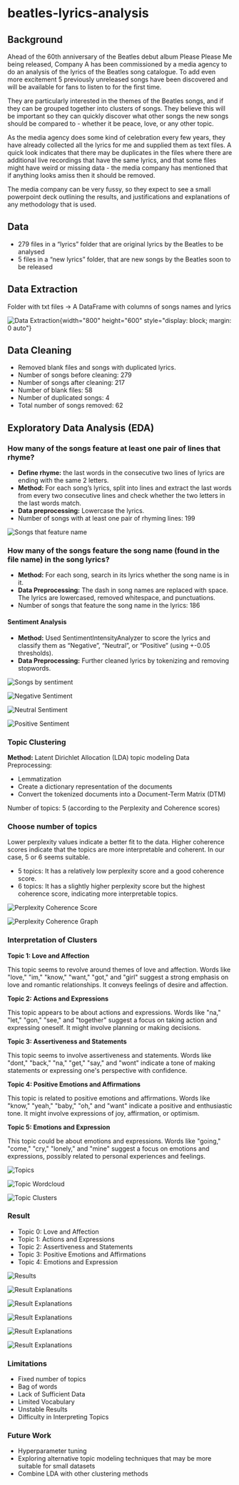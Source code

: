 # beatles-lyrics-analysis

## Background

Ahead of the 60th anniversary of the Beatles debut album Please Please Me being released, Company A has been commissioned by a media agency to do an analysis of the lyrics of the Beatles song catalogue. To add even more excitement 5 previously unreleased songs have been discovered and will be available for fans to listen to for the first time.

They are particularly interested in the themes of the Beatles songs, and if they can be grouped together into clusters of songs. They believe this will be important so they can quickly discover what other songs the new songs should be compared to - whether it be peace, love, or any other topic.

As the media agency does some kind of celebration every few years, they have already collected all the lyrics for me and supplied them as text files. A quick look indicates that there may be duplicates in the files where there are additional live recordings that have the same lyrics, and that some files might have weird or missing data - the media company has mentioned that if anything looks amiss then it should be removed.

The media company can be very fussy, so they expect to see a small powerpoint deck outlining the results, and justifications and explanations of any methodology that is used.

## Data

- 279 files in a “lyrics” folder that are original lyrics by the Beatles to be analysed
- 5 files in a “new lyrics” folder, that are new songs by the Beatles soon to be released

## Data Extraction
Folder with txt files -> A DataFrame with columns of songs names and lyrics

![Data Extraction](figure/data_extraction.png){width="800" height="600" style="display: block; margin: 0 auto"}
 

## Data Cleaning
- Removed blank files and songs with duplicated lyrics.
- Number of songs before cleaning: 279
- Number of songs after cleaning: 217
- Number of blank files: 58
- Number of duplicated songs: 4 
- Total number of songs removed: 62

## Exploratory Data Analysis (EDA)

### How many of the songs feature at least one pair of lines that rhyme?
- **Define rhyme:** the last words in the consecutive two lines of lyrics are ending with the same 2 letters.
- **Method:** For each song’s lyrics, split into lines and extract the last words from every two consecutive lines and check whether the two letters in the last words match.
- **Data preprocessing:** Lowercase the lyrics.
- Number of songs with at least one pair of rhyming lines: 199

![Songs that feature name](figure/feature_song_name.png)

### How many of the songs feature the song name (found in the file name) in the song lyrics?
- **Method:** For each song, search in its lyrics whether the song name is in it.
- **Data Preprocessing:** The dash in song names are replaced with space. The lyrics are lowercased, removed whitespace, and punctuations.
- Number of songs that feature the song name in the lyrics: 186

#### Sentiment Analysis
- **Method:** Used SentimentIntensityAnalyzer to score the lyrics and classify them as “Negative”, “Neutral”, or “Positive” (using +-0.05 thresholds).
- **Data Preprocessing:** Further cleaned lyrics by tokenizing and removing stopwords.

![Songs by sentiment](figure/songs_by_sentiment.png)

![Negative Sentiment](figure/negative_sentiment_wordcloud.png)

![Neutral Sentiment](figure/neutral_sentiment_wordcloud.png)

![Positive Sentiment](figure/positive_sentiment_wordcloud.png)

### Topic Clustering
**Method:** Latent Dirichlet Allocation (LDA) topic modeling Data Preprocessing:
- Lemmatization
- Create a dictionary representation of the documents
- Convert the tokenized documents into a Document-Term Matrix (DTM)

Number of topics: 5 (according to the Perplexity and Coherence scores)

### Choose number of topics
Lower perplexity values indicate a better fit to the data. Higher coherence scores indicate that the topics are more interpretable and coherent. In our case, 5 or 6 seems suitable.
- 5 topics: It has a relatively low perplexity score and a good coherence score.
- 6 topics: It has a slightly higher perplexity score but the highest coherence score, indicating more interpretable topics.

![Perplexity Coherence Score](figure/perplexity_coherence_score.png)

![Perplexity Coherence Graph](figure/perplexity_coherence_graph.png)

### Interpretation of Clusters
**Topic 1: Love and Affection**

This topic seems to revolve around themes of love and affection. Words like "love," "im," "know," "want," "got," and "girl" suggest a strong emphasis on love and romantic relationships. It conveys feelings of desire and affection.

**Topic 2: Actions and Expressions**

This topic appears to be about actions and expressions. Words like "na," "let," "gon," "see," and "together" suggest a focus on taking action and expressing oneself. It might involve planning or making decisions.

**Topic 3: Assertiveness and Statements**

This topic seems to involve assertiveness and statements. Words like "dont," "back," "na," "get," "say," and "wont" indicate a tone of making statements or expressing one's perspective with confidence.

**Topic 4: Positive Emotions and Affirmations**

This topic is related to positive emotions and affirmations. Words like "know," "yeah," "baby," "oh," and "want" indicate a positive and enthusiastic tone. It might involve expressions of joy, affirmation, or optimism.

**Topic 5: Emotions and Expression**

This topic could be about emotions and expressions. Words like "going," "come," "cry," "lonely," and "mine" suggest a focus on emotions and expressions, possibly related to personal experiences and feelings.

![Topics](figure/topics.png)

![Topic Wordcloud](figure/topic_wordcloud.png)

![Topic Clusters](figure/tsne_topic_clusters.png)

### Result
- Topic 0: Love and Affection
- Topic 1: Actions and Expressions
- Topic 2: Assertiveness and Statements 
- Topic 3: Positive Emotions and Affirmations 
- Topic 4: Emotions and Expression

![Results](figure/result.png)

![Result Explanations](figure/result1.png)

![Result Explanations](figure/result2.png)

![Result Explanations](figure/result3.png)

![Result Explanations](figure/result4.png)

![Result Explanations](figure/result5.png)

### Limitations
- Fixed number of topics
- Bag of words
- Lack of Sufficient Data
- Limited Vocabulary
- Unstable Results
- Difficulty in Interpreting Topics

### Future Work
- Hyperparameter tuning
- Exploring alternative topic modeling techniques that may be more suitable for small datasets
- Combine LDA with other clustering methods
